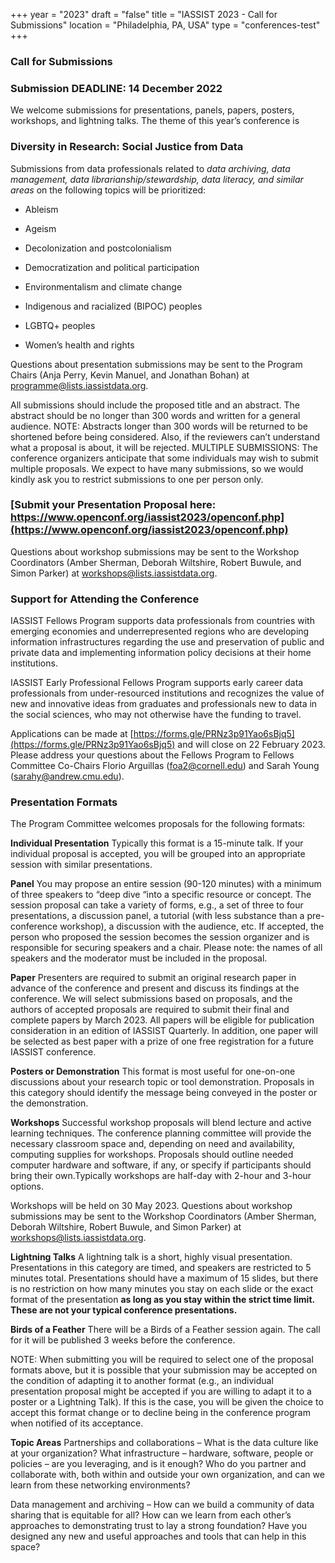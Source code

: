 +++
year = "2023"
draft = "false"
title = "IASSIST 2023 - Call for Submissions"
location = "Philadelphia, PA, USA"
type = "conferences-test"
+++

### Call for Submissions

### **Submission DEADLINE: 14 December 2022**

We welcome submissions for presentations, panels, papers, posters, workshops, and lightning talks. The theme of this year’s conference is 

### Diversity in Research: Social Justice from Data

Submissions from data professionals related to *data archiving, data management, data librarianship/stewardship, data literacy, and similar areas* on the following topics will be prioritized: 

- Ableism

- Ageism

- Decolonization and postcolonialism

- Democratization and political participation

- Environmentalism and climate change

- Indigenous and racialized (BIPOC) peoples

- LGBTQ+ peoples

- Women’s health and rights


Questions about presentation submissions may be sent to the Program Chairs (Anja Perry, Kevin Manuel, and Jonathan Bohan) at programme@lists.iassistdata.org. 

All submissions should include the proposed title and an abstract. The abstract should be no longer than 300 words and written for a general audience. NOTE: Abstracts longer than 300 words will be returned to be shortened before being considered. Also, if the reviewers can’t understand what a proposal is about, it will be rejected.
MULTIPLE SUBMISSIONS: The conference organizers anticipate that some individuals may wish to submit multiple proposals. We expect to have many submissions, so we would kindly ask you to restrict submissions to one per person only.

### [**Submit your Presentation Proposal here**: https://www.openconf.org/iassist2023/openconf.php](https://www.openconf.org/iassist2023/openconf.php)

Questions about workshop submissions may be sent to the Workshop Coordinators (Amber Sherman, Deborah Wiltshire, Robert Buwule, and Simon Parker) at workshops@lists.iassistdata.org.

### Support for Attending the Conference

IASSIST Fellows Program supports data professionals from countries with emerging economies and underrepresented regions who are developing information infrastructures regarding the use and preservation of public and private data and implementing information policy decisions at their home institutions.

IASSIST Early Professional Fellows Program supports early career data professionals from under-resourced institutions and recognizes the value of new and innovative ideas from graduates and professionals new to data in the social sciences, who may not otherwise have the funding to travel.

Applications can be made at [https://forms.gle/PRNz3p91Yao6sBjq5](https://forms.gle/PRNz3p91Yao6sBjq5) and will close on 22 February 2023. Please address your questions about the Fellows Program to Fellows Committee Co-Chairs Florio Arguillas (foa2@cornell.edu) and Sarah Young (sarahy@andrew.cmu.edu).

### Presentation Formats

The Program Committee welcomes proposals for the following formats:

**Individual Presentation**
Typically this format is a 15-minute talk. If your individual proposal is accepted, you will be grouped into an appropriate session with similar presentations.

**Panel**
You may propose an entire session (90-120 minutes) with a minimum of three speakers to “deep dive “into a specific resource or concept. The session proposal can take a variety of forms, e.g., a set of three to four presentations, a discussion panel, a tutorial (with less substance than a pre-conference workshop), a discussion with the audience, etc. If accepted, the person who proposed the session becomes the session organizer and is responsible for securing speakers and a chair. Please note: the names of all speakers and the moderator must be included in the proposal.

**Paper**
Presenters are required to submit an original research paper in advance of the conference and present and discuss its findings at the conference. We will select submissions based on proposals, and the authors of accepted proposals are required to submit their final and complete papers by March 2023. All papers will be eligible for publication consideration in an edition of IASSIST Quarterly. In addition, one paper will be selected as best paper with a prize of one free registration for a future IASSIST conference.

**Posters or Demonstration**
This format is most useful for one-on-one discussions about your research topic or tool demonstration. Proposals in this category should identify the message being conveyed in the poster or the demonstration.

**Workshops**
Successful workshop proposals will blend lecture and active learning techniques. The conference planning committee will provide the necessary classroom space and, depending on need and availability, computing supplies for workshops. Proposals should outline needed computer hardware and software, if any, or specify if participants should bring their own.Typically workshops are half-day with 2-hour and 3-hour options.

Workshops will be held on 30 May 2023. Questions about workshop submissions may be sent to the Workshop Coordinators (Amber Sherman, Deborah Wiltshire, Robert Buwule, and Simon Parker) at workshops@lists.iassistdata.org.

**Lightning Talks**
A lightning talk is a short, highly visual presentation. Presentations in this category are timed, and speakers are restricted to 5 minutes total. Presentations should have a maximum of 15 slides, but there is no restriction on how many minutes you stay on each slide or the exact format of the presentation **as long as you stay within the strict time limit. These are not your typical conference presentations.**

**Birds of a Feather**
There will be a Birds of a Feather session again. The call for it will be published 3 weeks before the conference.

NOTE: When submitting you will be required to select one of the proposal formats above, but it is possible that your submission may be accepted on the condition of adapting it to another format (e.g., an individual presentation proposal might be accepted if you are willing to adapt it to a poster or a Lightning Talk). If this is the case, you will be given the choice to accept this format change or to decline being in the conference program when notified of its acceptance.

**Topic Areas**
Partnerships and collaborations – What is the data culture like at your organization? What infrastructure – hardware, software, people or policies – are you leveraging, and is it enough? Who do you partner and collaborate with, both within and outside your own organization, and can we learn from these networking environments?

Data management and archiving – How can we build a community of data sharing that is equitable for all? How can we learn from each other’s approaches to demonstrating trust to lay a strong foundation? Have you designed any new and useful approaches and tools that can help in this space?
